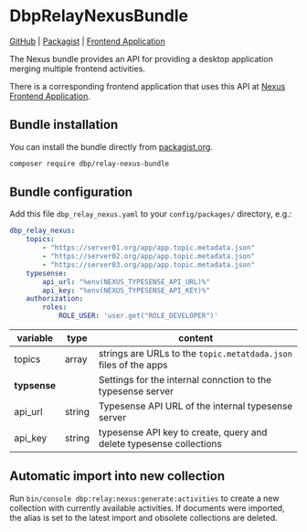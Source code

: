 # DbpRelayNexusBundle

[GitHub](https://github.com/relay-nexus-bundle) |
[Packagist](https://packagist.org/packages/dbp/relay-nexus-bundle) |
[Frontend Application](https://github.com/digital-blueprint/nexus-app)

The Nexus bundle provides an API for providing a desktop application merging
multiple frontend activities.

There is a corresponding frontend application that uses this API at [Nexus Frontend Application](https://github.com/digital-blueprint/nexus-app).

## Bundle installation

You can install the bundle directly from [packagist.org](https://packagist.org/packages/dbp/relay-nexus-bundle).

```bash
composer require dbp/relay-nexus-bundle
```

## Bundle configuration

Add this file `dbp_relay_nexus.yaml` to your `config/packages/` directory, e.g.:

```yaml
dbp_relay_nexus:
    topics:
        - "https://server01.org/app/app.topic.metadata.json"
        - "https://server02.org/app/app.topic.metadata.json"
        - "https://server03.org/app/app.topic.metadata.json"
    typesense:
        api_url: "%env(NEXUS_TYPESENSE_API_URL)%"
        api_key: "%env(NEXUS_TYPESENSE_API_KEY)%"
    authorization:
        roles:
            ROLE_USER: 'user.get("ROLE_DEVELOPER")'
```

| variable     | type   | content                                                             |
|--------------|--------|---------------------------------------------------------------------|
| topics       | array  | strings are URLs to the `topic.metatdada.json` files of the apps    |
| **typsense** |        | Settings for the internal connction to the typesense server         |
| api_url      | string | Typesense API URL of the internal typesense server                  |
| api_key      | string | typesense API key to create, query and delete typesense collections |

## Automatic import into new collection

Run `bin/console dbp:relay:nexus:generate:activities` to create a new collection with currently available activities. If documents were imported, the alias is set to the latest import and obsolete collections are deleted.
